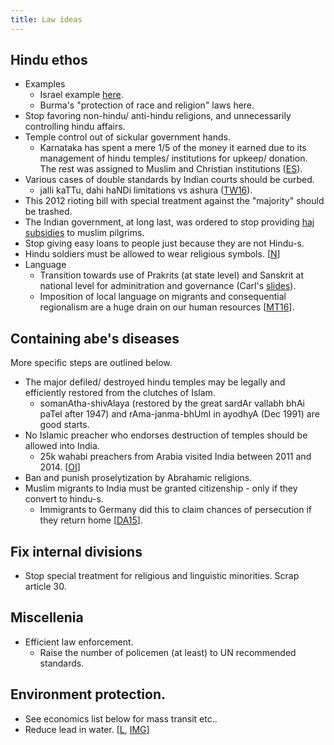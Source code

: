 ```yaml
---
title: Law ideas
---
```


## Hindu ethos
- Examples
  - Israel example [here](http://www.haaretz.com/news/national/1.628365). 
  - Burma's "protection of race and religion" laws here.
- Stop favoring non-hindu/ anti-hindu religions, and unnecessarily controlling hindu affairs.  
- Temple control out of sickular government hands.
    - Karnataka has spent a mere 1/5 of the money it earned due to its management of hindu temples/ institutions for upkeep/ donation. The rest was assigned to Muslim and Christian institutions ([ES](http://www.esamskriti.com/essay-chapters/Why-must-temple-collections-be-controlled-by-the-Indian-Government-1.aspx)).
- Various cases of double standards by Indian courts should be curbed.
    - jalli kaTTu, dahi haNDi limitations vs ashura ([TW16](https://twitter.com/SirZaidHamid/status/786456228989919233)).
- This 2012 rioting bill with special treatment against the "majority" should be trashed.
- The Indian government, at long last, was ordered to stop providing [haj subsidies](http://timesofindia.indiatimes.com/india/Muslim-leaders-welcome-Supreme-Courts-decision-to-abolish-Haj-subsidy/articleshow/13052845.cms/?utm_source=facebook&utm_medium=toionFB) to muslim pilgrims.
- Stop giving easy loans to people just because they are not Hindu-s.
- Hindu soldiers must be allowed to wear religious symbols. \[[N](http://wwrn.org/articles/13806/?&place=india&section=church-state)\]      
- Language
    - Transition towards use of Prakrits (at state level) and Sanskrit at national level for adminitration and governance (Carl's [slides](http://www.slideshare.net/sankrant1/language-policy-for-a-new-india-v1)).  
    - Imposition of local language on migrants and consequential regionalism are a huge drain on our human resources \[[MT16](https://twitter.com/blog_supplement/status/748000183108177921)\].

## Containing abe's diseases
More specific steps are outlined below.

- The major defiled/ destroyed hindu temples may be legally and efficiently restored from the clutches of Islam.
    - somanAtha-shivAlaya (restored by the great sardAr vallabh bhAi paTel after 1947) and rAma-janma-bhUmI in ayodhyA (Dec 1991) are good starts.
- No Islamic preacher who endorses destruction of temples should be allowed into India.
    - 25k wahabi preachers from Arabia visited India between 2011 and 2014. \[[OI](http://www.oneindia.com/india/ib-vs-wahabi-the-war-against-saudi-funding-1791334.html)\]
- Ban and punish proselytization by Abrahamic religions.
- Muslim migrants to India must be granted citizenship - only if they convert to hindu-s.
    - Immigrants to Germany did this to claim chances of persecution if they return home \[[DA15](http://www.dawn.com/news/1204912/)\].


## Fix internal divisions
- Stop special treatment for religious and linguistic minorities. Scrap article 30.
 
## Miscellenia
- Efficient law enforcement.
    - Raise the number of policemen (at least) to UN recommended standards.

## Environment protection.  
- See economics list below for mass transit etc..
- Reduce lead in water. \[[L](http://www.lead.org.au/lanv10n1/lanv10n1-5.html), [IMG](http://i.imgur.com/BcGI2HK.png)\]


